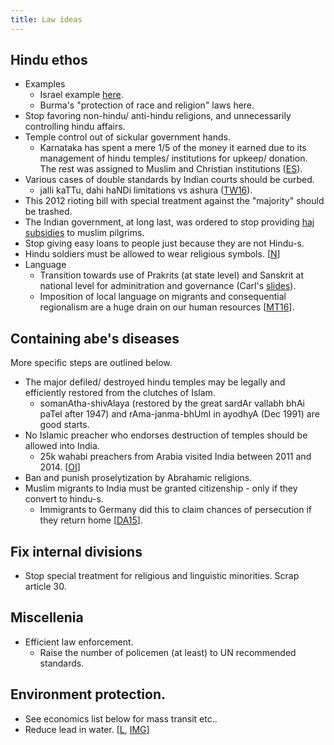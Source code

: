 ```yaml
---
title: Law ideas
---
```


## Hindu ethos
- Examples
  - Israel example [here](http://www.haaretz.com/news/national/1.628365). 
  - Burma's "protection of race and religion" laws here.
- Stop favoring non-hindu/ anti-hindu religions, and unnecessarily controlling hindu affairs.  
- Temple control out of sickular government hands.
    - Karnataka has spent a mere 1/5 of the money it earned due to its management of hindu temples/ institutions for upkeep/ donation. The rest was assigned to Muslim and Christian institutions ([ES](http://www.esamskriti.com/essay-chapters/Why-must-temple-collections-be-controlled-by-the-Indian-Government-1.aspx)).
- Various cases of double standards by Indian courts should be curbed.
    - jalli kaTTu, dahi haNDi limitations vs ashura ([TW16](https://twitter.com/SirZaidHamid/status/786456228989919233)).
- This 2012 rioting bill with special treatment against the "majority" should be trashed.
- The Indian government, at long last, was ordered to stop providing [haj subsidies](http://timesofindia.indiatimes.com/india/Muslim-leaders-welcome-Supreme-Courts-decision-to-abolish-Haj-subsidy/articleshow/13052845.cms/?utm_source=facebook&utm_medium=toionFB) to muslim pilgrims.
- Stop giving easy loans to people just because they are not Hindu-s.
- Hindu soldiers must be allowed to wear religious symbols. \[[N](http://wwrn.org/articles/13806/?&place=india&section=church-state)\]      
- Language
    - Transition towards use of Prakrits (at state level) and Sanskrit at national level for adminitration and governance (Carl's [slides](http://www.slideshare.net/sankrant1/language-policy-for-a-new-india-v1)).  
    - Imposition of local language on migrants and consequential regionalism are a huge drain on our human resources \[[MT16](https://twitter.com/blog_supplement/status/748000183108177921)\].

## Containing abe's diseases
More specific steps are outlined below.

- The major defiled/ destroyed hindu temples may be legally and efficiently restored from the clutches of Islam.
    - somanAtha-shivAlaya (restored by the great sardAr vallabh bhAi paTel after 1947) and rAma-janma-bhUmI in ayodhyA (Dec 1991) are good starts.
- No Islamic preacher who endorses destruction of temples should be allowed into India.
    - 25k wahabi preachers from Arabia visited India between 2011 and 2014. \[[OI](http://www.oneindia.com/india/ib-vs-wahabi-the-war-against-saudi-funding-1791334.html)\]
- Ban and punish proselytization by Abrahamic religions.
- Muslim migrants to India must be granted citizenship - only if they convert to hindu-s.
    - Immigrants to Germany did this to claim chances of persecution if they return home \[[DA15](http://www.dawn.com/news/1204912/)\].


## Fix internal divisions
- Stop special treatment for religious and linguistic minorities. Scrap article 30.
 
## Miscellenia
- Efficient law enforcement.
    - Raise the number of policemen (at least) to UN recommended standards.

## Environment protection.  
- See economics list below for mass transit etc..
- Reduce lead in water. \[[L](http://www.lead.org.au/lanv10n1/lanv10n1-5.html), [IMG](http://i.imgur.com/BcGI2HK.png)\]


